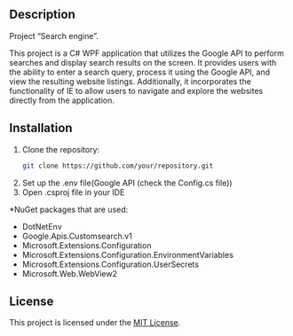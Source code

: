 ## Description

Project “Search engine”.

This project is a C# WPF application that utilizes the Google API to perform searches and display search results on the screen. It provides users with the ability to enter a search query, process it using the Google API, and view the resulting website listings. Additionally, it incorporates the functionality of IE to allow users to navigate and explore the websites directly from the application.

## Installation

1. Clone the repository: 
    ```bash
    git clone https://github.com/your/repository.git
2. Set up the .env file(Google API (check the Config.cs file))
3. Open .csproj file in your IDE

*NuGet packages that are used:
- DotNetEnv
- Google.Apis.Customsearch.v1
- Microsoft.Extensions.Configuration
- Microsoft.Extensions.Configuration.EnvironmentVariables
- Microsoft.Extensions.Configuration.UserSecrets
- Microsoft.Web.WebView2

## License

This project is licensed under the [MIT License](https://opensource.org/licenses/MIT).